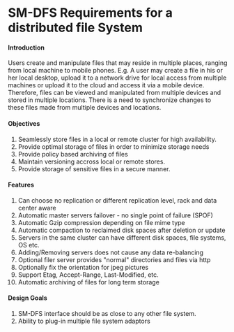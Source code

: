 # SM-DFS Requirements for a distributed file System

#### Introduction
Users create and manipulate files that may reside in multiple places, ranging from local machine to mobile phones. E.g. A user may create a file in his or her local desktop, upload it to a network drive for local access from multiple machines or upload it to the cloud and access it via a mobile device. Therefore, files can be viewed and manipulated from multiple devices and stored in multiple locations. There is a need to synchronize changes to these files made from multiple devices and locations. 

#### Objectives
1. Seamlessly store files in a local or remote cluster for high availability.
2. Provide optimal storage of files in order to minimize storage needs
3. Provide policy based archiving of files
4. Maintain versioning accross local or remote stores.
5. Provide storage of sensitive files in a secure manner.

#### Features
1. Can choose no replication or different replication level, rack and data center aware
2. Automatic master servers failover - no single point of failure (SPOF)
3. Automatic Gzip compression depending on file mime type
4. Automatic compaction to reclaimed disk spaces after deletion or update
5. Servers in the same cluster can have different disk spaces, file systems, OS etc.
6. Adding/Removing servers does not cause any data re-balancing
7. Optional filer server provides "normal" directories and files via http
8. Optionally fix the orientation for jpeg pictures
9. Support Etag, Accept-Range, Last-Modified, etc.
10. Automatic archiving of files for long term storage


#### Design Goals
1. SM-DFS interface should be as close to any other file system.
2. Ability to plug-in multiple file system adaptors


